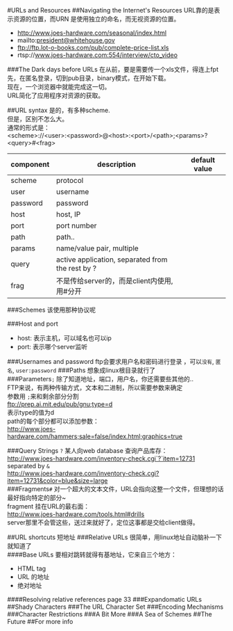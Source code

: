 #URLs and Resources
##Navigating the Internet's Resources
URL靠的是表示资源的位置，而URN 是使用独立的命名，而无视资源的位置。  

* http://www.joes-hardware.com/seasonal/index.html  
* mailto:president@whitehouse.gov
* ftp://ftp.lot-o-books.com/pub/complete-price-list.xls
* rtsp://www.joes-hardware.com:554/interview/cto_video



###The Dark days before URLs
在从前，要是需要传一个xls文件，得连上fpt先，在匿名登录，切到pub目录，binary模式，在开始下载。  
现在，一个浏览器中就能完成这一切。  
URL简化了应用程序对资源的获取。  


##URL syntax
是的，有多种scheme.  
但是，区别不怎么大。  
通常的形式是：  
\<scheme>://\<user>:\<password>@\<host>:\<port>/\<path>;\<params>?\<query>#\<frag>  

component | description | default value
-----|-----|-----
scheme | protocol |
user | username |
password | password |
host | host, IP
port | port number |
path | path.. | 
params | name/value pair, multiple |
query | active application, separated from the rest by ? |
frag | 不是传给server的，而是client内使用,用#分开 |

###Schemes
该使用那种协议呢

###Host and port
* host: 表示主机，可以域名也可以ip
* port: 表示哪个server监听

###Usernames and password
ftp会要求用户名和密码进行登录 ，可以`没有`, `匿名`, `user:password`
###Paths
想象成linux根目录就行了  
###Parameters`;`
除了知道地址，端口，用户名，你还需要些其他的..  
FTP来说，有两种传输方式，文本和二进制，所以需要参数来确定  
参数用 `;`来和剩余部分分割  
ftp://prep.ai.mit.edu/pub/gnu;type=d  
表示type的值为d  
path的每个部分都可以添加参数：  
http://www.joes-hardware.com/hammers;sale=false/index.html;graphics=true

###Query Strings `?`
某人向web database 查询产品库存：    http://www.joes-hardware.com/inventory-check.cgi`?`item=12731  
separated by `&`  http://www.joes-hardware.com/inventory-check.cgi?item=12731&color=blue&size=large  
###Fragments`#`
对一个超大的文本文件，URL会指向这整一个文件，但理想的话最好指向特定的部分~  
fragment 挂在URL的最右面：  
http://www.joes-hardware.com/tools.html#drills  
server那里不会管这些，送过来就好了，定位这事都是交给client做得。  

##URL shortcuts
短地址
###Relative URLs
很简单，用linux地址自动脑补一下就知道了  
####Base URLs
要相对跳转就得有基地址，它来自三个地方：  

* <BASE> HTML tag  
* URL 的地址
* 绝对地址


####Resolving relative references
page 33
###Expandomatic URLs
##Shady Characters
###The URL Character Set
###Encoding Mechanisms
###Character Restrictions
###A Bit More
###A Sea of Schemes
##The Future
##For more info
